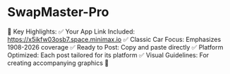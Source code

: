 # SwapMaster-Pro
🎯 Key Highlights: ✅ Your App Link Included: https://x5ikfw03osb7.space.minimax.io ✅ Classic Car Focus: Emphasizes 1908-2026 coverage ✅ Ready to Post: Copy and paste directly ✅ Platform Optimized: Each post tailored for its platform ✅ Visual Guidelines: For creating accompanying graphics 🚀 
